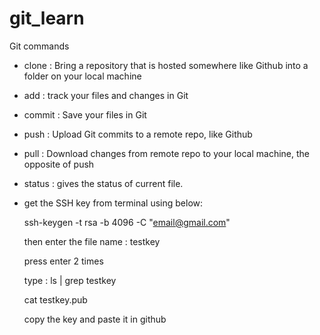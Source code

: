 # git_learn

Git commands
- clone : Bring a repository that is hosted somewhere like Github into a folder on your local machine
- add : track your files and changes in Git
- commit : Save your files in Git
- push : Upload Git commits to a remote repo, like Github
- pull : Download changes from remote repo to your local machine, the opposite of push
- status : gives the status of current file.

- get the SSH key from terminal using below:

    ssh-keygen -t rsa -b 4096 -C "email@gmail.com"

    then enter the file name : testkey

    press enter 2 times

    type : ls | grep testkey

    cat testkey.pub

    copy the key and paste it in github
